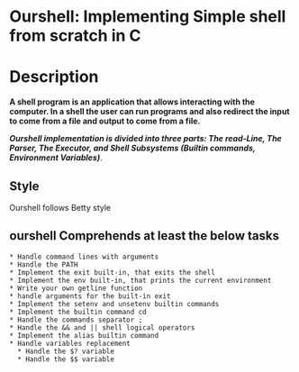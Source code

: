 # Ourshell: Implementing Simple shell from scratch in C

# Description 

**A shell program is an application that allows interacting with the computer. In a shell the user 
can run programs and also redirect the input to come from a file and output to come from a 
file.**

***Ourshell implementation is divided into three parts: The read-Line, The Parser, The Executor, and Shell 
Subsystems (Builtin commands, Environment Variables)***. 

## Style

Ourshell follows Betty style

## ourshell Comprehends at least the below tasks
	* Handle command lines with arguments
	* Handle the PATH
	* Implement the exit built-in, that exits the shell
	* Implement the env built-in, that prints the current environment
	* Write your own getline function
	* handle arguments for the built-in exit
	* Implement the setenv and unsetenv builtin commands
	* Implement the builtin command cd
	* Handle the commands separator ;
	* Handle the && and || shell logical operators
	* Implement the alias builtin command
	* Handle variables replacement
	  * Handle the $? variable
	  * Handle the $$ variable


